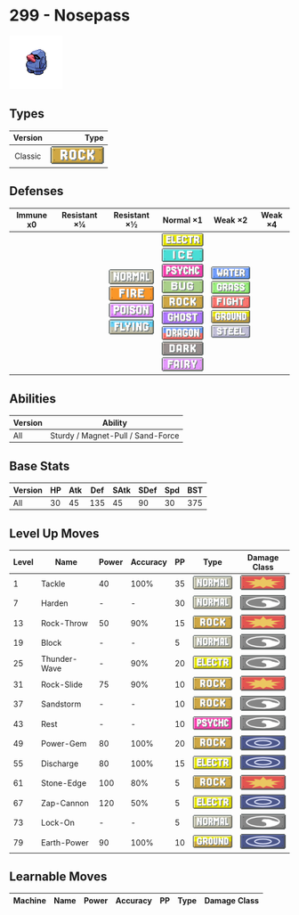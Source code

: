 # 299 - Nosepass

![nosepass](../img/pokemon/299.png)

## Types

| Version | Type                           |
| :-----: | -----------------------------: |
| Classic | ![rock](../img/types/rock.png) |

## Defenses

| Immune x0 | Resistant ×¼ | Resistant ×½                                                                                                                                        | Normal ×1                                                                                                                                                                                                                                                                                                                                | Weak ×2                                                                                                                                                                                      | Weak ×4 |
| --------- | ------------ | --------------------------------------------------------------------------------------------------------------------------------------------------- | ---------------------------------------------------------------------------------------------------------------------------------------------------------------------------------------------------------------------------------------------------------------------------------------------------------------------------------------- | -------------------------------------------------------------------------------------------------------------------------------------------------------------------------------------------- | ------- |
|           |              | ![normal](../img/types/normal.png)<br/>![fire](../img/types/fire.png)<br/>![poison](../img/types/poison.png)<br/>![flying](../img/types/flying.png) | ![electric](../img/types/electric.png)<br/>![ice](../img/types/ice.png)<br/>![psychic](../img/types/psychic.png)<br/>![bug](../img/types/bug.png)<br/>![rock](../img/types/rock.png)<br/>![ghost](../img/types/ghost.png)<br/>![dragon](../img/types/dragon.png)<br/>![dark](../img/types/dark.png)<br/>![fairy](../img/types/fairy.png) | ![water](../img/types/water.png)<br/>![grass](../img/types/grass.png)<br/>![fighting](../img/types/fighting.png)<br/>![ground](../img/types/ground.png)<br/>![steel](../img/types/steel.png) |         |

## Abilities

| Version | Ability                           |
| ------- | --------------------------------- |
| All     | Sturdy / Magnet-Pull / Sand-Force |

## Base Stats

| Version | HP | Atk | Def | SAtk | SDef | Spd | BST |
| ------- | -- | --- | --- | ---- | ---- | --- | --- |
| All     | 30 | 45  | 135 | 45   | 90   | 30  | 375 |

## Level Up Moves

| Level | Name         | Power | Accuracy | PP | Type                                   | Damage Class                           |
| ----- | ------------ | ----- | -------- | -- | -------------------------------------- | -------------------------------------- |
| 1     | Tackle       | 40    | 100%     | 35 | ![normal](../img/types/normal.png)     | ![physical](../img/types/physical.png) |
| 7     | Harden       | -     | -        | 30 | ![normal](../img/types/normal.png)     | ![status](../img/types/status.png)     |
| 13    | Rock-Throw   | 50    | 90%      | 15 | ![rock](../img/types/rock.png)         | ![physical](../img/types/physical.png) |
| 19    | Block        | -     | -        | 5  | ![normal](../img/types/normal.png)     | ![status](../img/types/status.png)     |
| 25    | Thunder-Wave | -     | 90%      | 20 | ![electric](../img/types/electric.png) | ![status](../img/types/status.png)     |
| 31    | Rock-Slide   | 75    | 90%      | 10 | ![rock](../img/types/rock.png)         | ![physical](../img/types/physical.png) |
| 37    | Sandstorm    | -     | -        | 10 | ![rock](../img/types/rock.png)         | ![status](../img/types/status.png)     |
| 43    | Rest         | -     | -        | 10 | ![psychic](../img/types/psychic.png)   | ![status](../img/types/status.png)     |
| 49    | Power-Gem    | 80    | 100%     | 20 | ![rock](../img/types/rock.png)         | ![special](../img/types/special.png)   |
| 55    | Discharge    | 80    | 100%     | 15 | ![electric](../img/types/electric.png) | ![special](../img/types/special.png)   |
| 61    | Stone-Edge   | 100   | 80%      | 5  | ![rock](../img/types/rock.png)         | ![physical](../img/types/physical.png) |
| 67    | Zap-Cannon   | 120   | 50%      | 5  | ![electric](../img/types/electric.png) | ![special](../img/types/special.png)   |
| 73    | Lock-On      | -     | -        | 5  | ![normal](../img/types/normal.png)     | ![status](../img/types/status.png)     |
| 79    | Earth-Power  | 90    | 100%     | 10 | ![ground](../img/types/ground.png)     | ![special](../img/types/special.png)   |

## Learnable Moves

| Machine | Name | Power | Accuracy | PP | Type | Damage Class |
| ------- | ---- | ----- | -------- | -- | ---- | ------------ |